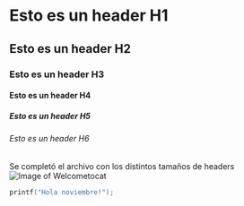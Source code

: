 # Esto es un header H1
## Esto es un header H2
### Esto es un header H3
#### Esto es un header H4
##### Esto es un header H5
###### Esto es un header H6
Se completó el archivo con los distintos tamaños de headers
![Image of Welcometocat](https://octodex.github.com/images/welcometocat.png)
``` C
printf("Hola noviembre!");
```
